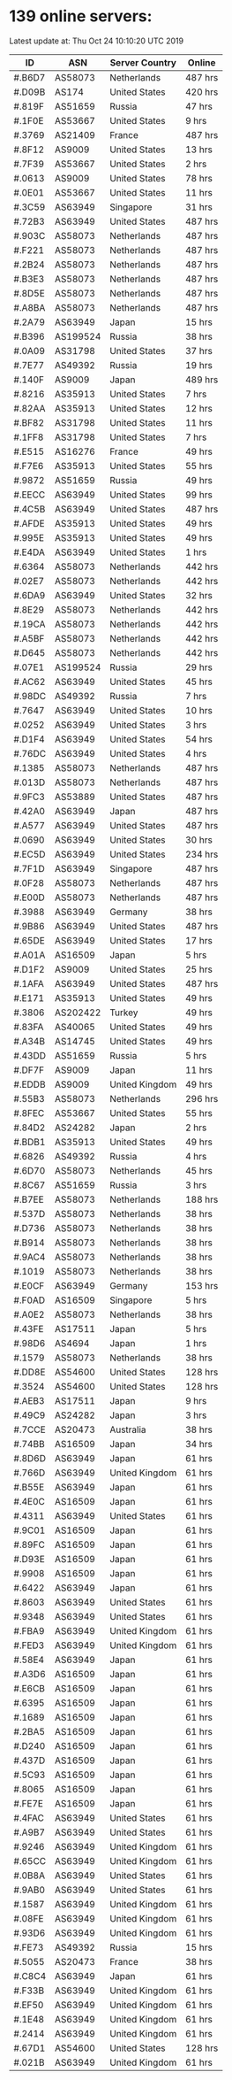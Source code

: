 # 139 online servers:

Latest update at: Thu Oct 24 10:10:20 UTC 2019

| ID | ASN | Server Country | Online |
| -- | --- | -------------- | ------ |
| #.B6D7 | AS58073 | Netherlands | 487 hrs |
| #.D09B | AS174 | United States | 420 hrs |
| #.819F | AS51659 | Russia | 47 hrs |
| #.1F0E | AS53667 | United States | 9 hrs |
| #.3769 | AS21409 | France | 487 hrs |
| #.8F12 | AS9009 | United States | 13 hrs |
| #.7F39 | AS53667 | United States | 2 hrs |
| #.0613 | AS9009 | United States | 78 hrs |
| #.0E01 | AS53667 | United States | 11 hrs |
| #.3C59 | AS63949 | Singapore | 31 hrs |
| #.72B3 | AS63949 | United States | 487 hrs |
| #.903C | AS58073 | Netherlands | 487 hrs |
| #.F221 | AS58073 | Netherlands | 487 hrs |
| #.2B24 | AS58073 | Netherlands | 487 hrs |
| #.B3E3 | AS58073 | Netherlands | 487 hrs |
| #.8D5E | AS58073 | Netherlands | 487 hrs |
| #.A8BA | AS58073 | Netherlands | 487 hrs |
| #.2A79 | AS63949 | Japan | 15 hrs |
| #.B396 | AS199524 | Russia | 38 hrs |
| #.0A09 | AS31798 | United States | 37 hrs |
| #.7E77 | AS49392 | Russia | 19 hrs |
| #.140F | AS9009 | Japan | 489 hrs |
| #.8216 | AS35913 | United States | 7 hrs |
| #.82AA | AS35913 | United States | 12 hrs |
| #.BF82 | AS31798 | United States | 11 hrs |
| #.1FF8 | AS31798 | United States | 7 hrs |
| #.E515 | AS16276 | France | 49 hrs |
| #.F7E6 | AS35913 | United States | 55 hrs |
| #.9872 | AS51659 | Russia | 49 hrs |
| #.EECC | AS63949 | United States | 99 hrs |
| #.4C5B | AS63949 | United States | 487 hrs |
| #.AFDE | AS35913 | United States | 49 hrs |
| #.995E | AS35913 | United States | 49 hrs |
| #.E4DA | AS63949 | United States | 1 hrs |
| #.6364 | AS58073 | Netherlands | 442 hrs |
| #.02E7 | AS58073 | Netherlands | 442 hrs |
| #.6DA9 | AS63949 | United States | 32 hrs |
| #.8E29 | AS58073 | Netherlands | 442 hrs |
| #.19CA | AS58073 | Netherlands | 442 hrs |
| #.A5BF | AS58073 | Netherlands | 442 hrs |
| #.D645 | AS58073 | Netherlands | 442 hrs |
| #.07E1 | AS199524 | Russia | 29 hrs |
| #.AC62 | AS63949 | United States | 45 hrs |
| #.98DC | AS49392 | Russia | 7 hrs |
| #.7647 | AS63949 | United States | 10 hrs |
| #.0252 | AS63949 | United States | 3 hrs |
| #.D1F4 | AS63949 | United States | 54 hrs |
| #.76DC | AS63949 | United States | 4 hrs |
| #.1385 | AS58073 | Netherlands | 487 hrs |
| #.013D | AS58073 | Netherlands | 487 hrs |
| #.9FC3 | AS53889 | United States | 487 hrs |
| #.42A0 | AS63949 | Japan | 487 hrs |
| #.A577 | AS63949 | United States | 487 hrs |
| #.0690 | AS63949 | United States | 30 hrs |
| #.EC5D | AS63949 | United States | 234 hrs |
| #.7F1D | AS63949 | Singapore | 487 hrs |
| #.0F28 | AS58073 | Netherlands | 487 hrs |
| #.E00D | AS58073 | Netherlands | 487 hrs |
| #.3988 | AS63949 | Germany | 38 hrs |
| #.9B86 | AS63949 | United States | 487 hrs |
| #.65DE | AS63949 | United States | 17 hrs |
| #.A01A | AS16509 | Japan | 5 hrs |
| #.D1F2 | AS9009 | United States | 25 hrs |
| #.1AFA | AS63949 | United States | 487 hrs |
| #.E171 | AS35913 | United States | 49 hrs |
| #.3806 | AS202422 | Turkey | 49 hrs |
| #.83FA | AS40065 | United States | 49 hrs |
| #.A34B | AS14745 | United States | 49 hrs |
| #.43DD | AS51659 | Russia | 5 hrs |
| #.DF7F | AS9009 | Japan | 11 hrs |
| #.EDDB | AS9009 | United Kingdom | 49 hrs |
| #.55B3 | AS58073 | Netherlands | 296 hrs |
| #.8FEC | AS53667 | United States | 55 hrs |
| #.84D2 | AS24282 | Japan | 2 hrs |
| #.BDB1 | AS35913 | United States | 49 hrs |
| #.6826 | AS49392 | Russia | 4 hrs |
| #.6D70 | AS58073 | Netherlands | 45 hrs |
| #.8C67 | AS51659 | Russia | 3 hrs |
| #.B7EE | AS58073 | Netherlands | 188 hrs |
| #.537D | AS58073 | Netherlands | 38 hrs |
| #.D736 | AS58073 | Netherlands | 38 hrs |
| #.B914 | AS58073 | Netherlands | 38 hrs |
| #.9AC4 | AS58073 | Netherlands | 38 hrs |
| #.1019 | AS58073 | Netherlands | 38 hrs |
| #.E0CF | AS63949 | Germany | 153 hrs |
| #.F0AD | AS16509 | Singapore | 5 hrs |
| #.A0E2 | AS58073 | Netherlands | 38 hrs |
| #.43FE | AS17511 | Japan | 5 hrs |
| #.98D6 | AS4694 | Japan | 1 hrs |
| #.1579 | AS58073 | Netherlands | 38 hrs |
| #.DD8E | AS54600 | United States | 128 hrs |
| #.3524 | AS54600 | United States | 128 hrs |
| #.AEB3 | AS17511 | Japan | 9 hrs |
| #.49C9 | AS24282 | Japan | 3 hrs |
| #.7CCE | AS20473 | Australia | 38 hrs |
| #.74BB | AS16509 | Japan | 34 hrs |
| #.8D6D | AS63949 | Japan | 61 hrs |
| #.766D | AS63949 | United Kingdom | 61 hrs |
| #.B55E | AS63949 | Japan | 61 hrs |
| #.4E0C | AS16509 | Japan | 61 hrs |
| #.4311 | AS63949 | United States | 61 hrs |
| #.9C01 | AS16509 | Japan | 61 hrs |
| #.89FC | AS16509 | Japan | 61 hrs |
| #.D93E | AS16509 | Japan | 61 hrs |
| #.9908 | AS16509 | Japan | 61 hrs |
| #.6422 | AS63949 | Japan | 61 hrs |
| #.8603 | AS63949 | United States | 61 hrs |
| #.9348 | AS63949 | United States | 61 hrs |
| #.FBA9 | AS63949 | United Kingdom | 61 hrs |
| #.FED3 | AS63949 | United Kingdom | 61 hrs |
| #.58E4 | AS63949 | Japan | 61 hrs |
| #.A3D6 | AS16509 | Japan | 61 hrs |
| #.E6CB | AS16509 | Japan | 61 hrs |
| #.6395 | AS16509 | Japan | 61 hrs |
| #.1689 | AS16509 | Japan | 61 hrs |
| #.2BA5 | AS16509 | Japan | 61 hrs |
| #.D240 | AS16509 | Japan | 61 hrs |
| #.437D | AS16509 | Japan | 61 hrs |
| #.5C93 | AS16509 | Japan | 61 hrs |
| #.8065 | AS16509 | Japan | 61 hrs |
| #.FE7E | AS16509 | Japan | 61 hrs |
| #.4FAC | AS63949 | United States | 61 hrs |
| #.A9B7 | AS63949 | United States | 61 hrs |
| #.9246 | AS63949 | United Kingdom | 61 hrs |
| #.65CC | AS63949 | United Kingdom | 61 hrs |
| #.0B8A | AS63949 | United States | 61 hrs |
| #.9AB0 | AS63949 | United States | 61 hrs |
| #.1587 | AS63949 | United Kingdom | 61 hrs |
| #.08FE | AS63949 | United Kingdom | 61 hrs |
| #.93D6 | AS63949 | United Kingdom | 61 hrs |
| #.FE73 | AS49392 | Russia | 15 hrs |
| #.5055 | AS20473 | France | 38 hrs |
| #.C8C4 | AS63949 | Japan | 61 hrs |
| #.F33B | AS63949 | United Kingdom | 61 hrs |
| #.EF50 | AS63949 | United Kingdom | 61 hrs |
| #.1E48 | AS63949 | United Kingdom | 61 hrs |
| #.2414 | AS63949 | United Kingdom | 61 hrs |
| #.67D1 | AS54600 | United States | 128 hrs |
| #.021B | AS63949 | United Kingdom | 61 hrs |

